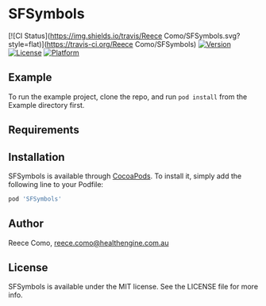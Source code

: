 # SFSymbols

[![CI Status](https://img.shields.io/travis/Reece Como/SFSymbols.svg?style=flat)](https://travis-ci.org/Reece Como/SFSymbols)
[![Version](https://img.shields.io/cocoapods/v/SFSymbols.svg?style=flat)](https://cocoapods.org/pods/SFSymbols)
[![License](https://img.shields.io/cocoapods/l/SFSymbols.svg?style=flat)](https://cocoapods.org/pods/SFSymbols)
[![Platform](https://img.shields.io/cocoapods/p/SFSymbols.svg?style=flat)](https://cocoapods.org/pods/SFSymbols)

## Example

To run the example project, clone the repo, and run `pod install` from the Example directory first.

## Requirements

## Installation

SFSymbols is available through [CocoaPods](https://cocoapods.org). To install
it, simply add the following line to your Podfile:

```ruby
pod 'SFSymbols'
```

## Author

Reece Como, reece.como@healthengine.com.au

## License

SFSymbols is available under the MIT license. See the LICENSE file for more info.
